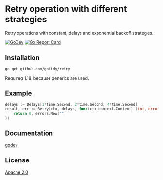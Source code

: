 # Retry operation with different strategies

Retry operations with constant, delays and exponential backoff strategies.

[![GoDev](https://img.shields.io/static/v1?label=godev&message=reference&color=00add8)][godev] [![Go Report Card](https://goreportcard.com/badge/github.com/gotidy/retry)][goreport]

[godev]: https://pkg.go.dev/github.com/gotidy/retry
[goreport]: https://goreportcard.com/report/github.com/gotidy/retry

## Installation

`go get github.com/gotidy/retry`

Requireg 1.18, because generics are used.

## Example

```go
delays := Delays[1*time.Second, 2*time.Second, 4*time.Second]
result, err := Retry(ctx, delays, func(ctx context.Context) (int, error) {
	return 0, errors.New("")
})
```

## Documentation

[godev]

## License

[Apache 2.0](LICENSE)
